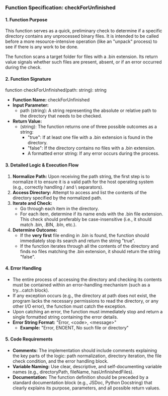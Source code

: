 ### **Function Specification: checkForUnfinished**

#### **1\. Function Purpose**

This function serves as a quick, preliminary check to determine if a specific directory contains any unprocessed binary files. It is intended to be called before a more resource-intensive operation (like an "unpack" process) to see if there is any work to be done.

The function scans a target folder for files with a .bin extension. Its return value signals whether such files are present, absent, or if an error occurred during the check.

#### **2\. Function Signature**

function checkForUnfinished(path: string): string

* **Function Name:** checkForUnfinished  
* **Input Parameter:**  
  * path (string): A string representing the absolute or relative path to the directory that needs to be checked.  
* **Return Value:**  
  * (string): The function returns one of three possible outcomes as a string:  
    * "true": If at least one file with a .bin extension is found in the directory.  
    * "false": If the directory contains no files with a .bin extension.  
    * A formatted error string: If any error occurs during the process.

#### **3\. Detailed Logic & Execution Flow**

1. **Normalize Path:** Upon receiving the path string, the first step is to normalize it to ensure it is a valid path for the host operating system (e.g., correctly handling / and \\ separators).  
2. **Access Directory:** Attempt to access and list the contents of the directory specified by the normalized path.  
3. **Iterate and Check:**  
   * Go through each item in the directory.  
   * For each item, determine if its name ends with the .bin file extension. This check should preferably be case-insensitive (i.e., it should match .bin, .BIN, .bIn, etc.).  
4. **Determine Outcome:**  
   * If the **very first** file ending in .bin is found, the function should immediately stop its search and return the string "true".  
   * If the function iterates through all the contents of the directory and finds no files matching the .bin extension, it should return the string "false".

#### **4\. Error Handling**

* The entire process of accessing the directory and checking its contents must be contained within an error-handling mechanism (such as a try...catch block).  
* If any exception occurs (e.g., the directory at path does not exist, the program lacks the necessary permissions to read the directory, or any other I/O error), the function must catch the exception.  
* Upon catching an error, the function must immediately stop and return a single formatted string containing the error details.  
* **Error String Format:** "Error, \<code\>, \<message\>"  
  * **Example:** "Error, ENOENT, No such file or directory"

#### **5\. Code Requirements**

* **Comments:** The implementation should include comments explaining the key parts of the logic: path normalization, directory iteration, the file check condition, and the error handling block.  
* **Variable Naming:** Use clear, descriptive, and self-documenting variable names (e.g., directoryPath, fileName, hasUnfinishedFiles).  
* **Documentation:** The function definition should be preceded by a standard documentation block (e.g., JSDoc, Python Docstring) that clearly explains its purpose, parameters, and all possible return values.
